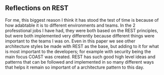 ## Reflections on REST

For me, this biggest reason I think it has stood the test of time is because of how adabtable it is to different environments and teams. In the 2 professtional jobs I have had, they were both based on the REST principles, but were both implemented very differently because different things were important to the teams I was on. Even in this paper we see other architecture styles be made with REST as the base, but adding to it for what is most important to the developers; for example with security being the main focus COAST was created. REST has such good high level ideas and patterns that can be followed and implemented in so many different ways that helps it remain so important of a architecture pattern to this day.
